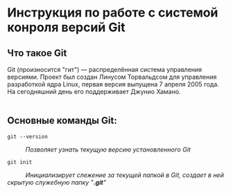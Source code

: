 # **Инструкция по работе с системой конроля версий Git**

## Что такое Git
Git (произносится "гит") — распределённая система управления версиями. Проект был создан Линусом Торвальдсом для управления разработкой ядра Linux, первая версия выпущена 7 апреля 2005 года. На сегодняшний день его поддерживает Джунио Хамано.
<br><br>
## __Основные команды Git:__


    git --version
&emsp;&emsp;&emsp;_Позволяет узнать текущую версию установленного Git_
<br>

    git init
&emsp;&emsp;&emsp;_Инициализирует слежение за текущей папкой в Git, создает в ней скрытую служебную папку "**.git**"_
<br>
